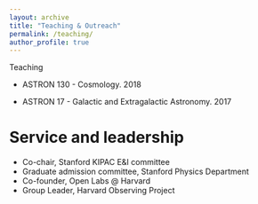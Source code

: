 ```yaml
---
layout: archive
title: "Teaching & Outreach"
permalink: /teaching/
author_profile: true
---
```


Teaching

* ASTRON 130 - Cosmology. 2018

* ASTRON 17 - Galactic and Extragalactic Astronomy. 2017
  
Service and leadership
======
* Co-chair, Stanford KIPAC E&I committee
* Graduate admission committee, Stanford Physics Department
* Co-founder, Open Labs @ Harvard
* Group Leader, Harvard Observing Project
